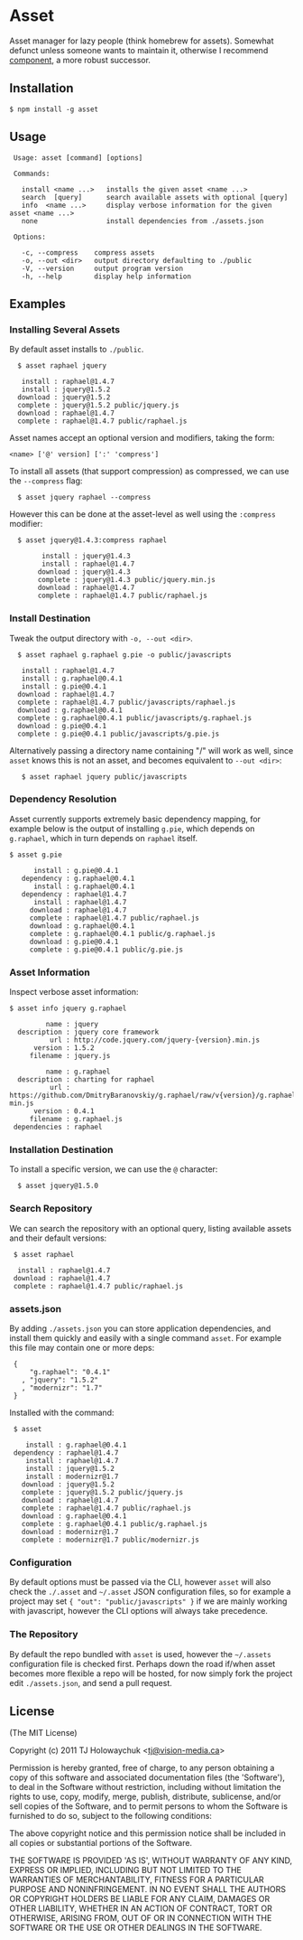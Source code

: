 # Asset

  Asset manager for lazy people (think homebrew for assets). Somewhat defunct unless someone wants to maintain it, otherwise
I recommend [component](http://github.com/component/component), a more robust successor.

## Installation

    $ npm install -g asset

## Usage

     Usage: asset [command] [options]

     Commands:

       install <name ...>   installs the given asset <name ...>
       search  [query]      search available assets with optional [query]
       info  <name ...>     display verbose information for the given asset <name ...>
       none                 install dependencies from ./assets.json

     Options:

       -c, --compress    compress assets
       -o, --out <dir>   output directory defaulting to ./public
       -V, --version     output program version
       -h, --help        display help information



## Examples

### Installing Several Assets

 By default asset installs to `./public`.

      $ asset raphael jquery

       install : raphael@1.4.7
       install : jquery@1.5.2
      download : jquery@1.5.2
      complete : jquery@1.5.2 public/jquery.js
      download : raphael@1.4.7
      complete : raphael@1.4.7 public/raphael.js

 Asset names accept an optional version and modifiers, taking the form:
 
    <name> ['@' version] [':' 'compress']

 To install all assets (that support compression) as compressed, we can use
 the `--compress` flag:
 
      $ asset jquery raphael --compress

  However this can be done at the asset-level as well using the `:compress` modifier:
  
      $ asset jquery@1.4.3:compress raphael

            install : jquery@1.4.3
            install : raphael@1.4.7
           download : jquery@1.4.3
           complete : jquery@1.4.3 public/jquery.min.js
           download : raphael@1.4.7
           complete : raphael@1.4.7 public/raphael.js

### Install Destination

  Tweak the output directory with `-o, --out <dir>`.

      $ asset raphael g.raphael g.pie -o public/javascripts

       install : raphael@1.4.7
       install : g.raphael@0.4.1
       install : g.pie@0.4.1
      download : raphael@1.4.7
      complete : raphael@1.4.7 public/javascripts/raphael.js
      download : g.raphael@0.4.1
      complete : g.raphael@0.4.1 public/javascripts/g.raphael.js
      download : g.pie@0.4.1
      complete : g.pie@0.4.1 public/javascripts/g.pie.js

  Alternatively passing a directory name containing "/" will work as well, since `asset` knows this is not an asset, and becomes equivalent to `--out <dir>`:
    
       $ asset raphael jquery public/javascripts

### Dependency Resolution

  Asset currently supports extremely basic dependency mapping, for example below is the output of installing `g.pie`, which depends on `g.raphael`, which in turn depends on `raphael` itself.

    $ asset g.pie

          install : g.pie@0.4.1
       dependency : g.raphael@0.4.1
          install : g.raphael@0.4.1
       dependency : raphael@1.4.7
          install : raphael@1.4.7
         download : raphael@1.4.7
         complete : raphael@1.4.7 public/raphael.js
         download : g.raphael@0.4.1
         complete : g.raphael@0.4.1 public/g.raphael.js
         download : g.pie@0.4.1
         complete : g.pie@0.4.1 public/g.pie.js

### Asset Information

  Inspect verbose asset information:

    $ asset info jquery g.raphael

             name : jquery
      description : jquery core framework
              url : http://code.jquery.com/jquery-{version}.min.js
          version : 1.5.2
         filename : jquery.js

             name : g.raphael
      description : charting for raphael
              url : https://github.com/DmitryBaranovskiy/g.raphael/raw/v{version}/g.raphael-min.js
          version : 0.4.1
         filename : g.raphael.js
     dependencies : raphael


### Installation Destination

  To install a specific version, we can use the `@` character:
  
      $ asset jquery@1.5.0

### Search Repository

 We can search the repository with an optional query, listing
 available assets and their default versions:
 
     $ asset raphael

      install : raphael@1.4.7
     download : raphael@1.4.7
     complete : raphael@1.4.7 public/raphael.js

### assets.json

 By adding `./assets.json` you can store application dependencies, and install them quickly and easily with a single command `asset`. For example this file may contain one or more deps:
 
     {
         "g.raphael": "0.4.1"
       , "jquery": "1.5.2"
       , "modernizr": "1.7"
     }
 

 Installed with the command:
 
     $ asset
     
        install : g.raphael@0.4.1
     dependency : raphael@1.4.7
        install : raphael@1.4.7
        install : jquery@1.5.2
        install : modernizr@1.7
       download : jquery@1.5.2
       complete : jquery@1.5.2 public/jquery.js
       download : raphael@1.4.7
       complete : raphael@1.4.7 public/raphael.js
       download : g.raphael@0.4.1
       complete : g.raphael@0.4.1 public/g.raphael.js
       download : modernizr@1.7
       complete : modernizr@1.7 public/modernizr.js

### Configuration

 By default options must be passed via the CLI, however `asset` will also check the `./.asset` and `~/.asset` JSON configuration files, so for example a project may set `{ "out": "public/javascripts" }` if we are mainly working with javascript, however the CLI options will always take precedence.

### The Repository

 By default the repo bundled with `asset` is used, however the `~/.assets` configuration file is checked first. Perhaps down the road if/when asset becomes more flexible a repo will be hosted, for now simply fork the project edit `./assets.json`, and send a pull request.

## License 

(The MIT License)

Copyright (c) 2011 TJ Holowaychuk &lt;tj@vision-media.ca&gt;

Permission is hereby granted, free of charge, to any person obtaining
a copy of this software and associated documentation files (the
'Software'), to deal in the Software without restriction, including
without limitation the rights to use, copy, modify, merge, publish,
distribute, sublicense, and/or sell copies of the Software, and to
permit persons to whom the Software is furnished to do so, subject to
the following conditions:

The above copyright notice and this permission notice shall be
included in all copies or substantial portions of the Software.

THE SOFTWARE IS PROVIDED 'AS IS', WITHOUT WARRANTY OF ANY KIND,
EXPRESS OR IMPLIED, INCLUDING BUT NOT LIMITED TO THE WARRANTIES OF
MERCHANTABILITY, FITNESS FOR A PARTICULAR PURPOSE AND NONINFRINGEMENT.
IN NO EVENT SHALL THE AUTHORS OR COPYRIGHT HOLDERS BE LIABLE FOR ANY
CLAIM, DAMAGES OR OTHER LIABILITY, WHETHER IN AN ACTION OF CONTRACT,
TORT OR OTHERWISE, ARISING FROM, OUT OF OR IN CONNECTION WITH THE
SOFTWARE OR THE USE OR OTHER DEALINGS IN THE SOFTWARE.